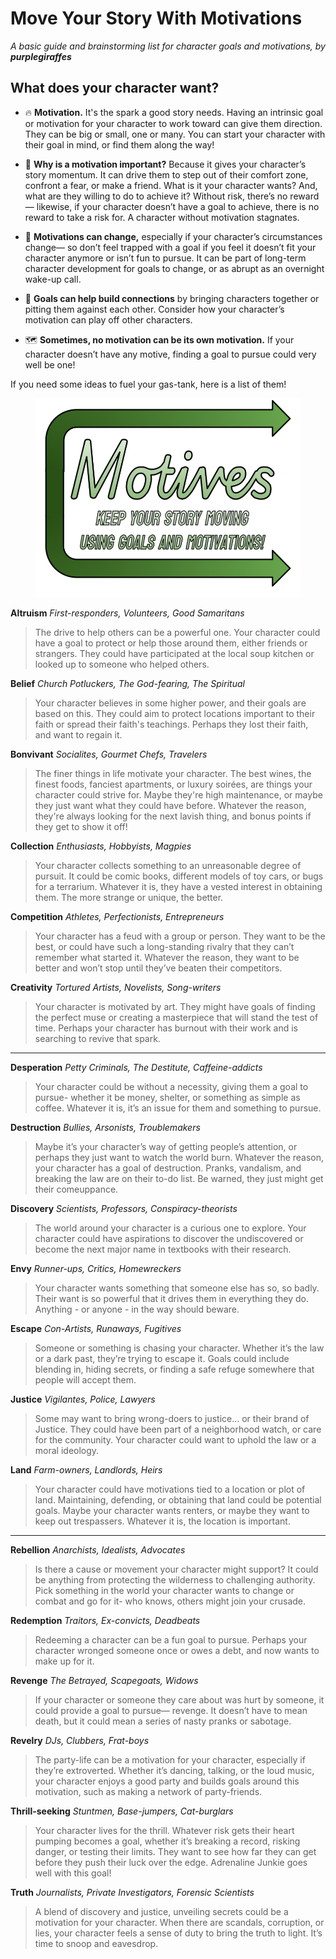 # Move Your Story With Motivations

*A basic guide and brainstorming list for character goals and motivations, by **purplegiraffes***

## What does your character want?

- 🔥   **Motivation.**  It's the spark a good story needs. Having an intrinsic goal or motivation for your character to
  work toward can give them direction. They can be big or small, one or many. You can start your character with their
  goal in mind, or find them along the way!

- 🧗   **Why is a motivation important?**  Because it gives your character’s story momentum. It can drive them to step
  out of their comfort zone, confront a fear, or make a friend. What is it your character wants? And, what are they
  willing to do to achieve it? Without risk, there’s no reward— likewise, if your character doesn’t have a goal to
  achieve, there is no reward to take a risk for. A character without motivation stagnates.

- 🧭    **Motivations can change,** especially if your character’s circumstances change— so don’t feel trapped with a
  goal if you feel it doesn’t fit your character anymore or isn’t fun to pursue. It can be part of long-term character
  development for goals to change, or as abrupt as an overnight wake-up call.

- 🤝   **Goals can help build connections** by bringing characters together or pitting them against each other. Consider
  how your character’s motivation can play off other characters.

- 🗺️    **Sometimes, no motivation can be its own motivation.** If your character doesn’t have any motive, finding a
  goal to pursue could very well be one!

If you need some ideas to fuel your gas-tank, here is a list of them!

<figure class="figure" align="center">
    <img src="docs/assets/img/Motivations.png" alt="Motivations">
</figure>

**Altruism**
*First-responders, Volunteers, Good Samaritans*
> The drive to help others can be a powerful one. Your character could have a goal to protect or help those around them,
> either friends or strangers. They could have participated at the local soup kitchen or looked up to someone who helped
> others.

**Belief**
*Church Potluckers, The God-fearing, The Spiritual*
> Your character believes in some higher power, and their goals are based on this. They could aim to protect locations
> important to their faith or spread their faith's teachings. Perhaps they lost their faith, and want to regain it.

**Bonvivant**
*Socialites, Gourmet Chefs, Travelers*
> The finer things in life motivate your character. The best wines, the finest foods, fanciest apartments, or luxury
> soirées, are things your character could strive for. Maybe they're high maintenance, or maybe they just want what they
> could have before. Whatever the reason, they're always looking for the next lavish thing, and bonus points if they get
> to show it off!

**Collection**
*Enthusiasts, Hobbyists, Magpies*
> Your character collects something to an unreasonable degree of pursuit. It could be comic books, different models of
> toy cars, or bugs for a terrarium. Whatever it is, they have a vested interest in obtaining them. The more strange or
> unique, the better.

**Competition**
*Athletes, Perfectionists, Entrepreneurs*
> Your character has a feud with a group or person. They want to be the best, or could have such a long-standing rivalry
> that they can’t remember what started it. Whatever the reason, they want to be better and won’t stop until they’ve
> beaten their competitors.

**Creativity**
*Tortured Artists, Novelists, Song-writers*
> Your character is motivated by art. They might have goals of finding the perfect muse or creating a masterpiece that
> will stand the test of time. Perhaps your character has burnout with their work and is searching to revive that spark.
** **

**Desperation**
*Petty Criminals, The Destitute, Caffeine-addicts*
> Your character could be without a necessity, giving them a goal to pursue- whether it be money, shelter, or something
> as simple as coffee. Whatever it is, it’s an issue for them and something to pursue.

**Destruction**
*Bullies, Arsonists, Troublemakers*
> Maybe it’s your character’s way of getting people’s attention, or perhaps they just want to watch the world burn.
> Whatever the reason, your character has a goal of destruction. Pranks, vandalism, and breaking the law are on their
> to-do list. Be warned, they just might get their comeuppance.

**Discovery**
*Scientists, Professors, Conspiracy-theorists*
> The world around your character is a curious one to explore. Your character could have aspirations to discover the
> undiscovered or become the next major name in textbooks with their research.

**Envy**
*Runner-ups, Critics, Homewreckers*
> Your character wants something that someone else has so, so badly. Their want is so powerful that it drives them in
> everything they do. Anything - or anyone - in the way should beware.

**Escape**
*Con-Artists, Runaways, Fugitives*
> Someone or something is chasing your character. Whether it’s the law or a dark past, they’re trying to escape it.
> Goals could include blending in, hiding secrets, or finding a safe refuge somewhere that people will accept them.

**Justice**
*Vigilantes, Police, Lawyers*
> Some may want to bring wrong-doers to justice… or their brand of Justice. They could have been part of a neighborhood
> watch, or care for the community. Your character could want to uphold the law or a moral ideology.

**Land**
*Farm-owners, Landlords, Heirs*
> Your character could have motivations tied to a location or plot of land. Maintaining, defending, or obtaining that
> land could be potential goals. Maybe your character wants renters, or maybe they want to keep out trespassers.
> Whatever
> it is, the location is important.
** **

**Rebellion**
*Anarchists, Idealists, Advocates*
> Is there a cause or movement your character might support? It could be anything from protecting the wilderness to
> challenging authority. Pick something in the world your character wants to change or combat and go for it- who knows,
> others might join your crusade.

**Redemption**
*Traitors, Ex-convicts, Deadbeats*
> Redeeming a character can be a fun goal to pursue. Perhaps your character wronged someone once or owes a debt, and now
> wants to make up for it.

**Revenge**
*The Betrayed, Scapegoats, Widows*
> If your character or someone they care about was hurt by someone, it could provide a goal to pursue— revenge. It
> doesn’t have to mean death, but it could mean a series of nasty pranks or sabotage.

**Revelry**
*DJs, Clubbers, Frat-boys*
> The party-life can be a motivation for your character, especially if they’re extroverted. Whether it’s dancing,
> talking, or the loud music, your character enjoys a good party and builds goals around this motivation, such as making
> a
> network of party-friends.

**Thrill-seeking**
*Stuntmen, Base-jumpers, Cat-burglars*
> Your character lives for the thrill. Whatever risk gets their heart pumping becomes a goal, whether it’s breaking a
> record, risking danger, or testing their limits. They want to see how far they can get before they push their luck
> over
> the edge. Adrenaline Junkie goes well with this goal!

**Truth**
*Journalists, Private Investigators, Forensic Scientists*
> A blend of discovery and justice, unveiling secrets could be a motivation for your character. When there are scandals,
> corruption, or lies, your character feels a sense of duty to bring the truth to light. It’s time to snoop and
> eavesdrop.